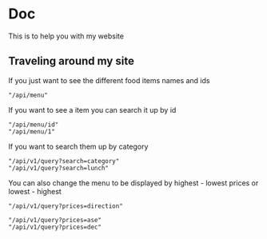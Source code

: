 # Doc
This is to help you with my website 
## Traveling around my site 

If you just want to see the different food items names and ids 

```
"/api/menu"
```
If you want to see a item you can search it up by id 
```
"/api/menu/id"
"/api/menu/1"
```
If you want to search them up by category 

```
"/api/v1/query?search=category"
"/api/v1/query?search=lunch"
```
You can also change the menu to be displayed by highest - lowest prices or lowest - highest

```
"/api/v1/query?prices=direction"

"/api/v1/query?prices=ase"
"/api/v1/query?prices=dec"
```